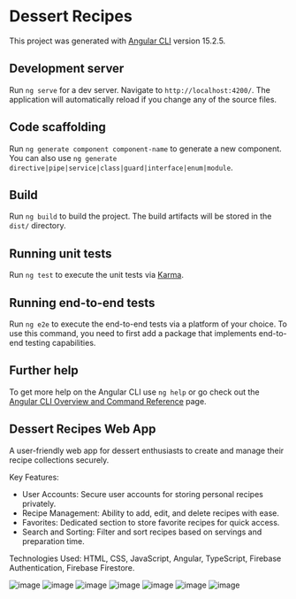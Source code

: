 # Dessert Recipes

This project was generated with [Angular CLI](https://github.com/angular/angular-cli) version 15.2.5.

## Development server

Run `ng serve` for a dev server. Navigate to `http://localhost:4200/`. The application will automatically reload if you change any of the source files.

## Code scaffolding

Run `ng generate component component-name` to generate a new component. You can also use `ng generate directive|pipe|service|class|guard|interface|enum|module`.

## Build

Run `ng build` to build the project. The build artifacts will be stored in the `dist/` directory.

## Running unit tests

Run `ng test` to execute the unit tests via [Karma](https://karma-runner.github.io).

## Running end-to-end tests

Run `ng e2e` to execute the end-to-end tests via a platform of your choice. To use this command, you need to first add a package that implements end-to-end testing capabilities.

## Further help

To get more help on the Angular CLI use `ng help` or go check out the [Angular CLI Overview and Command Reference](https://angular.io/cli) page.


## Dessert Recipes Web App

A user-friendly web app for dessert enthusiasts to create and manage their recipe collections securely.

Key Features:
- User Accounts: Secure user accounts for storing personal recipes privately.
- Recipe Management: Ability to add, edit, and delete recipes with ease.
- Favorites: Dedicated section to store favorite recipes for quick access.
- Search and Sorting: Filter and sort recipes based on servings and preparation time.

  
Technologies Used: HTML, CSS, JavaScript, Angular, TypeScript, Firebase Authentication, Firebase Firestore.

![image](https://github.com/annelorecomnoiu/Dessert-Recipes/assets/94176638/0b95ffbf-7140-4f28-b54b-2aa38615257e)
![image](https://github.com/annelorecomnoiu/Dessert-Recipes/assets/94176638/68dff5ec-6a14-413c-b3bc-25cf020b2cfc)
![image](https://github.com/annelorecomnoiu/Dessert-Recipes/assets/94176638/dbd341fd-e146-4096-95a0-54e2cd028fd5)
![image](https://github.com/annelorecomnoiu/Dessert-Recipes/assets/94176638/02ab404e-b5ae-476a-886b-cf7989d1d3bc)
![image](https://github.com/annelorecomnoiu/Dessert-Recipes/assets/94176638/7b3520f1-118f-4463-95ab-4e410f0c009f)
![image](https://github.com/annelorecomnoiu/Dessert-Recipes/assets/94176638/37dbb4ee-8f5f-4d69-8e28-ecd14d72f62c)
![image](https://github.com/annelorecomnoiu/Dessert-Recipes/assets/94176638/c5b460d7-a59d-4eb8-8ea3-8451b096f822)


